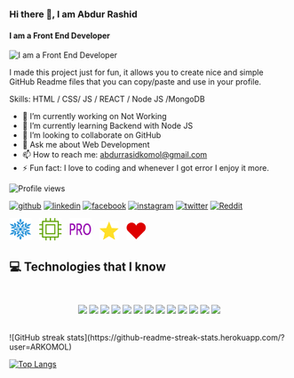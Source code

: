 ### Hi there 👋, I am Abdur Rashid
#### I am a Front End Developer
![I am a Front End Developer](https://scontent.fdac138-1.fna.fbcdn.net/v/t39.30808-1/283040421_2965207523770624_2537683768815793951_n.jpg?stp=dst-jpg_p160x160&_nc_cat=102&ccb=1-7&_nc_sid=7206a8&_nc_ohc=X8vDw66Ml6YAX8fdh_s&_nc_ht=scontent.fdac138-1.fna&oh=00_AT-ZnKPwxNtESnEOxUnN50Qp814kqdBd13av_X-kyAZztQ&oe=62A01CE3)

I made this project just for fun, it allows you to create nice and simple GitHub Readme files that you can copy/paste and use in your profile.

Skills: HTML / CSS/ JS / REACT /  Node JS /MongoDB

- 🔭 I’m currently working on Not Working 
- 🌱 I’m currently learning  Backend with Node JS  
- 👯 I’m looking to collaborate on GitHub 
- 💬 Ask me about Web Development 
- 📫 How to reach me: abdurrasidkomol@gmail.com 
- ⚡ Fun fact: I love to coding and whenever I got error I enjoy it more. 

![Profile views](https://gpvc.arturio.dev/ARKOMOL)  

[<img src='https://cdn.jsdelivr.net/npm/simple-icons@3.0.1/icons/github.svg' alt='github' height='40'>](https://github.com/ARKOMOL)  [<img src='https://cdn.jsdelivr.net/npm/simple-icons@3.0.1/icons/linkedin.svg' alt='linkedin' height='40'>](https://www.linkedin.com/in/https://www.linkedin.com/in/abdurrashid77//)  [<img src='https://cdn.jsdelivr.net/npm/simple-icons@3.0.1/icons/facebook.svg' alt='facebook' height='40'>](https://www.facebook.com/https://www.facebook.com/abdurRashidKomol77)  [<img src='https://cdn.jsdelivr.net/npm/simple-icons@3.0.1/icons/instagram.svg' alt='instagram' height='40'>](https://www.instagram.com/https://www.instagram.com/abdur_rashid77//)  [<img src='https://cdn.jsdelivr.net/npm/simple-icons@3.0.1/icons/twitter.svg' alt='twitter' height='40'>](https://twitter.com/https://twitter.com/abdur_Rashid77)  [<img src='https://cdn.jsdelivr.net/npm/simple-icons@3.0.1/icons/reddit.svg' alt='Reddit' height='40'>](https://www.reddit.com/user/https://www.reddit.com/user/abdurRashid77)  

<a href='https://archiveprogram.github.com/'><img src='https://raw.githubusercontent.com/acervenky/animated-github-badges/master/assets/acbadge.gif' width='40' height='40'></a> <a href='https://docs.github.com/en/developers'><img src='https://raw.githubusercontent.com/acervenky/animated-github-badges/master/assets/devbadge.gif' width='40' height='40'></a> <a href='https://github.com/pricing'><img src='https://raw.githubusercontent.com/acervenky/animated-github-badges/master/assets/pro.gif' width='40' height='40'></a> <a href='https://stars.github.com/'><img src='https://raw.githubusercontent.com/acervenky/animated-github-badges/master/assets/starbadge.gif' width='35' height='35'></a> <a href='https://docs.github.com/en/github/supporting-the-open-source-community-with-github-sponsors'><img src='https://raw.githubusercontent.com/acervenky/animated-github-badges/master/assets/sponsorbadge.gif' width='35' height='35'></a> 

## :computer: Technologies that I know
<br>
<p align="center">
<img src="https://img.shields.io/badge/HTML5-E34F26?style=for-the-badge&logo=html5&logoColor=white" height="25"/> <img src="https://img.shields.io/badge/CSS3-1572B6?style=for-the-badge&logo=css3&logoColor=white" height="25"/> <img src="https://img.shields.io/badge/javascript-F7DF1E.svg?&style=for-the-badge&logo=javascript&logoColor=white" height="25"/> <img src="https://img.shields.io/badge/React-20232A?style=for-the-badge&logo=react&logoColor=61DAFB" height="25"/> <img src="https://img.shields.io/badge/React_Router-CA4245?style=for-the-badge&logo=react-router&logoColor=white" height="25"/> <img src=" 	https://img.shields.io/badge/Sass-CC6699?style=for-the-badge&logo=sass&logoColor=white" height="25"/> <img src="https://img.shields.io/badge/Bootstrap-563D7C?style=for-the-badge&logo=bootstrap&logoColor=white" height="25"/> <img src="https://img.shields.io/badge/Tailwind_CSS-38B2AC?style=for-the-badge&logo=tailwind-css&logoColor=white" height="25"/> <img src="https://img.shields.io/badge/Netlify-00C7B7?style=for-the-badge&logo=netlify&logoColor=white" height="25"/> <img src="https://img.shields.io/badge/Heroku-430098?style=for-the-badge&logo=heroku&logoColor=white" height="25"/> <img src="https://img.shields.io/badge/firebase-FFCA28.svg?&style=for-the-badge&logo=firebase&logoColor=white" height="25"/> <img src="https://img.shields.io/badge/Node.js-43853D?style=for-the-badge&logo=node.js&logoColor=white" height="25"/> <img src=" https://img.shields.io/badge/MongoDB-4EA94B?style=for-the-badge&logo=mongodb&logoColor=white" height="25"/>
</p><br/>
![GitHub streak stats](https://github-readme-streak-stats.herokuapp.com/?user=ARKOMOL)  
<!-- 
[![trophy](https://github-profile-trophy.vercel.app/?username=ARKOMOL)](https://github.com/ryo-ma/github-profile-trophy) -->

[![Top Langs](https://github-readme-stats.vercel.app/api/top-langs/?username=ARKOMOL)](https://github.com/anuraghazra/github-readme-stats)
<!-- 
![GitHub stats](https://github-readme-stats.vercel.app/api?username=ARKOMOL&show_icons=true&count_private=true)  

![GitHub Activity Graph](https://activity-graph.herokuapp.com/graph?username=ARKOMOL)  

![GitHub metrics](https://metrics.lecoq.io/ARKOMOL)   -->



